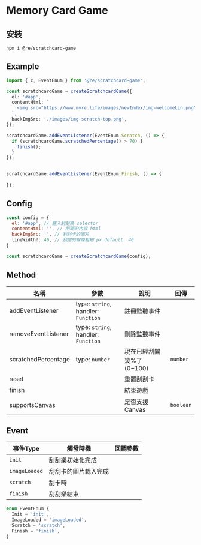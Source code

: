 # Memory Card Game

## 安裝
```
npm i @re/scratchcard-game
```

## Example
```typescript
import { c, EventEnum } from '@re/scratchcard-game';

const scratchcardGame = createScratchcardGame({
  el: '#app',
  contentHtml: `
    <img src="https://www.myre.life/images/newIndex/img-welcomeLin.png" />
  `,
  backImgSrc: './images/img-scratch-top.png',
});

scratchcardGame.addEventListener(EventEnum.Scratch, () => {
  if (scratchcardGame.scratchedPercentage() > 70) {
    finish();
  }
});


scratchcardGame.addEventListener(EventEnum.Finish, () => {
  
});

```

##  Config
```javascript
const config = {
  el: '#app', // 塞入刮刮樂 selector
  contentHtml: '', // 刮開的內容 html
  backImgSrc: '', // 刮刮卡的圖片
  lineWidth?: 40, // 刮開的線條粗細 px default. 40
}

const scratchcardGame = createScratchcardGame(config);
```

## Method 
| 名稱 | 參數 | 說明 | 回傳 |
|---|---|---|---|
| addEventListener | type: `string`, handler: `Function` | 註冊監聽事件 | |
| removeEventListener | type: `string`, handler: `Function` | 刪除監聽事件 | |
| scratchedPercentage | type: `number` | 現在已經刮開幾%了(0~100) | `number` |
| reset | | 重置刮刮卡 | |
| finish | | 結束遊戲 | |
| supportsCanvas | | 是否支援Canvas | `boolean` |

## Event
| 事件Type | 觸發時機 | 回調參數 | 
|---|---|---|
| `init` | 刮刮樂初始化完成 |  |
| `imageLoaded` | 刮刮卡的圖片載入完成 |  |
| `scratch` | 刮卡時 |  |
| `finish` | 刮刮樂結束 |  |

```typescript
enum EventEnum {
  Init = 'init',
  ImageLoaded = 'imageLoaded',
  Scratch = 'scratch',
  Finish = 'finish',
}
```